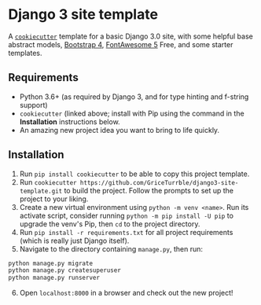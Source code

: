 # Django 3 site template

A [`cookiecutter`](https://github.com/cookiecutter/cookiecutter) template for a basic Django 3.0 site, with some helpful base abstract models, [Bootstrap 4](https://getbootstrap.com/), [FontAwesome 5](https://fontawesome.com/) Free, and some starter templates.

## Requirements

* Python 3.6+ (as required by Django 3, and for type hinting and f-string support)
* `cookiecutter` (linked above; install with Pip using the command in the **Installation** instructions below.
* An amazing new project idea you want to bring to life quickly.

## Installation

1. Run `pip install cookiecutter` to be able to copy this project template.
2. Run `cookiecutter https://github.com/GriceTurrble/django3-site-template.git` to build the project. Follow the prompts to set up the project to your liking.
3. Create a new virtual environment using `python -m venv <name>`. Run its activate script, consider running `python -m pip install -U pip` to upgrade the venv's Pip, then `cd` to the project directory.
4. Run `pip install -r requirements.txt` for all project requirements (which is really just Django itself).
5. Navigate to the directory containing `manage.py`, then run:

```bash
python manage.py migrate
python manage.py createsuperuser
python manage.py runserver
```

6. Open `localhost:8000` in a browser and check out the new project!
